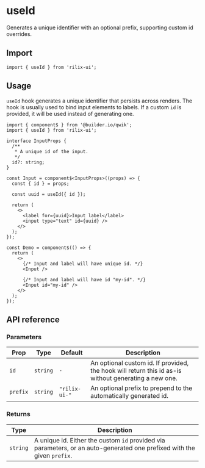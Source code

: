 # useId

Generates a unique identifier with an optional prefix, supporting custom id overrides.

## Import

```tsx
import { useId } from 'rilix-ui';
```

## Usage

`useId` hook generates a unique identifier that persists across renders. The hook is usually used to bind input elements to labels. If a custom `id` is provided, it will be used instead of generating one.

```tsx
import { component$ } from '@builder.io/qwik';
import { useId } from 'rilix-ui';

interface InputProps {
  /**
   * A unique id of the input.
   */
  id?: string;
}

const Input = component$<InputProps>((props) => {
  const { id } = props;

  const uuid = useId({ id });

  return (
    <>
      <label for={uuid}>Input label</label>
      <input type="text" id={uuid} />
    </>
  );
});

const Demo = component$(() => {
  return (
    <>
      {/* Input and label will have unique id. */}
      <Input />

      {/* Input and label will have id "my-id". */}
      <Input id="my-id" />
    </>
  );
});
```

## API reference

### Parameters

| Prop     | Type     | Default       | Description                                                                                          |
| -------- | -------- | ------------- | ---------------------------------------------------------------------------------------------------- |
| `id`     | `string` | `-`           | An optional custom id. If provided, the hook will return this id as-is without generating a new one. |
| `prefix` | `string` | `"rilix-ui-"` | An optional prefix to prepend to the automatically generated id.                                     |

### Returns

| Type     | Description                                                                                                             |
| -------- | ----------------------------------------------------------------------------------------------------------------------- |
| `string` | A unique id. Either the custom `id` provided via parameters, or an auto-generated one prefixed with the given `prefix`. |
